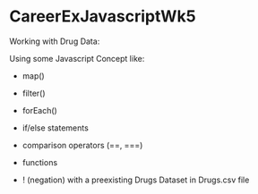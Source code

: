# CareerExJavascriptWk5
Working with Drug Data:

Using some Javascript Concept like:
* map()

* filter()

* forEach()

* if/else statements

* comparison operators (==, ===)

* functions

* ! (negation)
  with a preexisting Drugs Dataset in Drugs.csv file 
